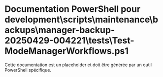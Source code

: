 # Documentation PowerShell pour development\scripts\maintenance\backups\manager-backup-20250429-004221\tests\Test-ModeManagerWorkflows.ps1

Cette documentation est un placeholder et doit être générée par un outil PowerShell spécifique.
